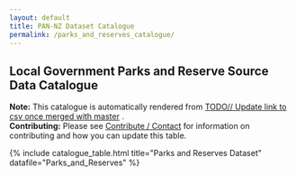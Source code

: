 ```yaml
---
layout: default
title: PAN-NZ Dataset Catalogue
permalink: /parks_and_reserves_catalogue/
---
```



## Local Government Parks and Reserve Source Data Catalogue





<div class="tip-box">
  <strong>Note:</strong> This catalogue is automatically rendered from 
  <a href="_data/Parks_and_Reserves.csv">TODO// Update link to csv once merged with master</a> .
</div>


<div class="tip-box">
  <strong>Contributing:</strong> Please see 
  <a href="{{ site.baseurl }}/contributing/index.html">Contribute / Contact</a> 
  for information on contributing and how you can update this table.
</div>



{% include catalogue_table.html title="Parks and Reserves Dataset" datafile="Parks_and_Reserves" %}
